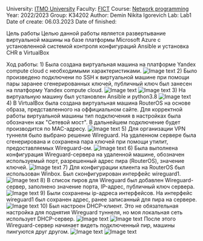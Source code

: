 University: [ITMO University](https://itmo.ru/ru/)
Faculty: [FICT](https://fict.itmo.ru)
Course: [Network programming](https://github.com/itmo-ict-faculty/network-programming)
Year: 2022/2023
Group: K34202
Author: Demin Nikita Igorevich
Lab: Lab1
Date of create: 06.03.2023
Date of finished: 

Цель работы
Целью данной работы является развертывание виртуальной машины на базе платформы Microsoft Azure с установленной системой контроля конфигураций Ansible и установка CHR в VirtualBox

Ход работы:
    1) Была создана виртуальная машина на платформе Yandex compute cloud с необходимыми характеристиками.
    ![Image text](screens/1.PNG)
    2) Было произведено подключени по SSH к виртуальной машине при помощи пары заранее сгенерированных ключей, публичный ключ был занесен на платформу Yandex compute cloud.
    ![Image text](screens/2.PNG)
    ![Image text](screens/3.PNG)
    3) На виртуальную машину был установлен Ansible и python3.8
    ![Image text](screens/4.PNG)
    4) В VirtualBox была создана виртуальная машина RouterOS на основе образа, представленного на оффициальном сайте. Для корректной работы виртуальной машины тип подключения в настройках была обозначен как "Сетевой мост". В дальнейшем подключение будет производится по MAC-адресу.
    ![Image text](screens/5.PNG)
    5) Для организации VPN туннеля было выбрано решение Wireguard. На удаленном сервере была сгенерирована и сохранена пара ключей при помощи утилит, предоставляемых Wireguard-ом.
    ![Image text](screens/6.PNG)
    6) Была выполнена конфигурация Wireguard-сервера на удаленной машине, обозначен используемый порт, разрешенный адрес пира (RouterOS), значение ключей.
    ![Image text](screens/20.PNG)
    7) Для конфигурации клиента на RouterOS был использован Winbox. Был сконфигурирован интерфейс wireguard1.
    ![Image text](screens/7.PNG)
    8) В список пиров для Wireguard был добавлен Wireguard-сервер, заполнено значение порта, IP-адрес, публичный ключ сервера.
    ![Image text](screens/8.PNG)
    9) Были сохранены ip-адреса интерфейсов. На интерфейс wireguard1 был сохранен адрес, ранее записанный для пира на сервере.
    ![Image text](screens/9.PNG)
    10) Был настроен DHCP-клиент. Это не обязательная настройка для поднятия Wireguard туннеля, но моя локальная сеть использует DHCP-сервер.
    ![Image text](screens/10.PNG)
    ![Image text](screens/11.PNG)
    После этого Wireguard-сервер начинает видеть подключенный пир, машины пингуются друг другом.
    ![Image text](screens/12.PNG)
    ![Image text](screens/13.PNG)
